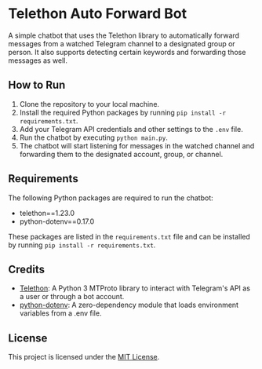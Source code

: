 # Telethon Auto Forward Bot

A simple chatbot that uses the Telethon library to automatically forward messages from a watched Telegram channel to a designated group or person. It also supports detecting certain keywords and forwarding those messages as well.

## How to Run

1. Clone the repository to your local machine.
2. Install the required Python packages by running `pip install -r requirements.txt`.
3. Add your Telegram API credentials and other settings to the `.env` file.
4. Run the chatbot by executing `python main.py`.
5. The chatbot will start listening for messages in the watched channel and forwarding them to the designated account, group, or channel.

## Requirements

The following Python packages are required to run the chatbot:

- telethon==1.23.0
- python-dotenv==0.17.0

These packages are listed in the `requirements.txt` file and can be installed by running `pip install -r requirements.txt`.

## Credits

- [Telethon](https://github.com/LonamiWebs/Telethon): A Python 3 MTProto library to interact with Telegram's API as a user or through a bot account.
- [python-dotenv](https://github.com/theskumar/python-dotenv): A zero-dependency module that loads environment variables from a .env file.

## License

This project is licensed under the [MIT License](https://opensource.org/licenses/MIT).
